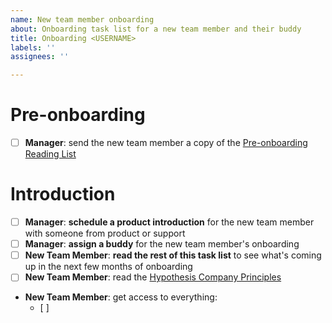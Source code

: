 ```yaml
---
name: New team member onboarding
about: Onboarding task list for a new team member and their buddy
title: Onboarding <USERNAME>
labels: ''
assignees: ''

---
```


# Pre-onboarding

- [ ] **Manager**: send the new team member a copy of the [Pre-onboarding Reading List](https://github.com/hypothesis/onboarding/blob/main/pre_onboarding_reading_list.md)

# Introduction

- [ ] **Manager**: **schedule a product introduction** for the new team member with someone from product or support
- [ ] **Manager**: **assign a buddy** for the new team member's onboarding
- [ ] **New Team Member**: **read the rest of this task list** to see what's coming up in the next few months of onboarding
- [ ] **New Team Member**: read the [Hypothesis Company Principles](https://web.hypothes.is/principles/)
- **New Team Member**: get access to everything:
  - [ ] 
